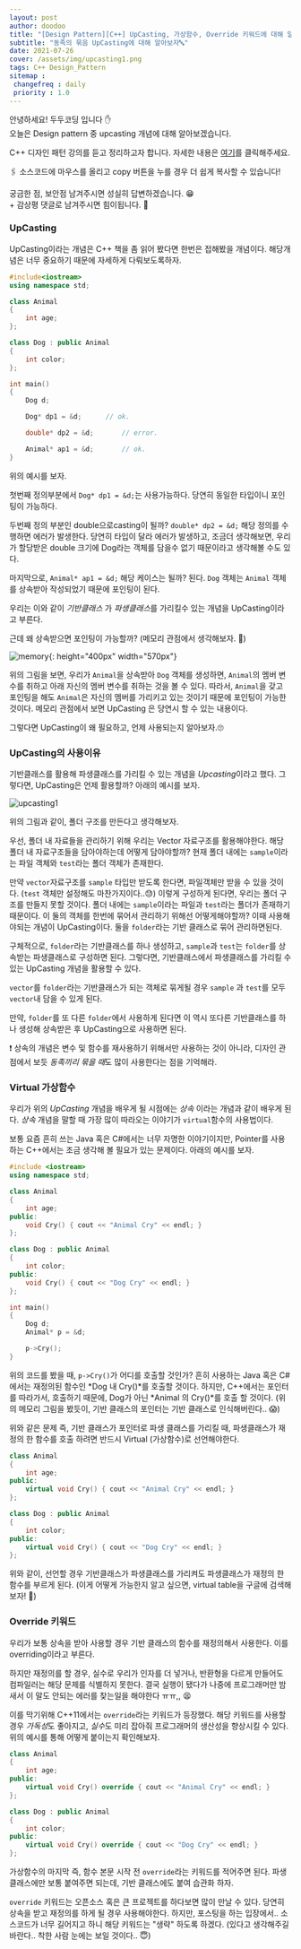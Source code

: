 ```yaml
---
layout: post
author: doodoo
title: "[Design Pattern][C++] UpCasting, 가상함수, Override 키워드에 대해 알아보자."
subtitle: "동족의 묶음 UpCasting에 대해 알아보자🔤"
date: 2021-07-26
cover: /assets/img/upcasting1.png
tags: C++ Design_Pattern
sitemap :
 changefreq : daily
 priority : 1.0
---
```

안녕하세요! <span class="doodoo">두두코딩</span> 입니다 ✋ <br>
오늘은 Design pattern 중 upcasting 개념에 대해 알아보겠습니다.

C++ 디자인 패턴 강의를 듣고 정리하고자 합니다. 자세한 내용은 [여기](https://0xd00d00.github.io/2021/07/11/design_pattern_1.html)를 클릭해주세요.

🖇 소스코드에 마우스를 올리고 <span class="tip">copy</span> 버튼을 누를 경우 더 쉽게 복사할 수 있습니다!

궁금한 점, 보안점 남겨주시면 성실히 답변하겠습니다. 😁 <br>
\+ 감상평 댓글로 남겨주시면 힘이됩니다. 🙇

### UpCasting
UpCasting이라는 개념은 C++ 책을 좀 읽어 봤다면 한번은 접해봤을 개념이다.
해당개념은 너무 중요하기 때문에 자세하게 다뤄보도록하자.

```cpp
#include<iostream>
using namespace std;

class Animal
{
	int age;
};

class Dog : public Animal
{
	int color;
};

int main()
{
	Dog d;

	Dog* dp1 = &d;		// ok.

	double* dp2 = &d;		// error.

	Animal* ap1 = &d;		// ok.
}
```

위의 예시를 보자.

첫번째 정의부분에서 `Dog* dp1 = &d;`는 사용가능하다. 당연히 동일한 타입이니
포인팅이 가능하다.

두번째 정의 부분인 double으로casting이 될까? `double* dp2 = &d;` 해당 정의를 수행하면 에러가 발생한다.
당연히 타입이 달라 에러가 발생하고, 조금더 생각해보면, 우리가 할당받은 double
크기에 Dog라는 객체를 담을수 없기 때문이라고 생각해볼 수도 있다.

마지막으로, `Animal* ap1 = &d;` 해당 케이스는 될까? 된다. `Dog` 객체는 `Animal` 객체를 상속받아 작성되었기 때문에 포인팅이 된다.

우리는 이와 같이 *기반클래스* 가 *파생클래스*를 가리킬수 있는 개념을 <span class="tip">UpCasting</span>이라고 부른다.

근데 왜 상속받으면 포인팅이 가능할까? (메모리 관점에서 생각해보자. 🤔)

![memory](/assets/img/memory_pic.png){: height="400px" width="570px"}

위의 그림을 보면, 우리가 `Animal`을 상속받아 `Dog` 객체를 생성하면, `Animal`의
멤버 변수를 취하고 아래 자신의 멤버 변수를 취하는 것을 볼 수 있다. 따라서,
	`Animal`을 갖고 포인팅을 해도 `Animal`은 자신의 멤버를 가리키고 있는 것이기
	때문에 포인팅이 가능한 것이다. 메모리 관점에서 보면 <span
	class="tip">UpCasting</span> 은 당연시 할 수 있는 내용이다.

그렇다면 UpCasting이 왜 필요하고, 언제 사용되는지 알아보자.🙄

### UpCasting의 사용이유
기반클래스를 활용해 파생클래스를 가리킬 수 있는 개념을 *Upcasting*이라고 했다.
그렇다면, UpCasting은 언제 활용할까? 아래의 예시를 보자.

![upcasting1](/assets/img/upcasting1.png)

위의 그림과 같이, 폴더 구조를 만든다고 생각해보자.

우선, 폴더 내 자료들을 관리하기 위해 우리는 Vector 자료구조를 활용해야한다.
해당 폴더 내 자료구조들을 담아야하는데 어떻게 담아야할까? 현재 폴더 내에는
`sample`이라는 파일 객체와 `test`라는 폴더 객체가 존재한다.

만약 `vector`자료구조를 `sample` 타입만 받도록 한다면, 파일객체만 받을 수 있을
것이다. (`test` 객체만 설정해도 마찬가지이다..😓) 이렇게 구성하게 된다면, 우리는
폴더 구조를 만들지 못할 것이다. 폴더 내에는 `sample`이라는 파일과 `test`라는
폴더가 존재하기 때문이다. 이 둘의 객체를 한번에 묶어서 관리하기 위해선
어떻게해야할까? 이때 사용해야되는 개념이 <span class="tip">UpCasting</span>이다. 둘을 `folder`라는 기반 클래스로 묶어 관리하면된다.

구체적으로, `folder`라는 기반클래스를 하나 생성하고, `sample`과 `test`는 `folder`를 상속받는 파생클래스로 구성하면 된다. 그렇다면, 기반클래스에서 파생클래스를 가리킬 수 있는 <span class="tip">UpCasting</span> 개념을 활용할 수 있다.

`vector`를 `folder`라는 기반클래스가 되는 객체로 묶게될 경우 `sample` 과
`test`를 모두 `vector`내 담을 수 있게 된다.

만약, `folder`를 또 다른 `folder`에서 사용하게 된다면 이 역시 또다른
기반클래스를 하나 생성해 상속받은 후 <span class="tip">UpCasting</span>으로 사용하면 된다.

❗ 상속의 개념은 변수 및 함수를 재사용하기 위해서만 사용하는 것이 아니라, 디자인
관점에서 보듯 *동족끼리 묶을 때*도 많이 사용한다는 점을 기억해라.

### Virtual 가상함수
우리가 위의 *UpCasting* 개념을 배우게 될 시점에는 *상속* 이라는 개념과 같이
배우게 된다. *상속* 개념을 말할 때 가장 많이 따라오는 이야기가 `virtual`함수의
사용법이다.

보통 요즘 흔히 쓰는 Java 혹은 C#에서는 너무 자명한 이야기이지만, Pointer를
사용하는 C++에서는 조금 생각해 볼 필요가 있는 문제이다. 아래의 예시를 보자.

```cpp
#include <iostream>
using namespace std;

class Animal
{
	int age;
public:
	void Cry() { cout << "Animal Cry" << endl; }
};

class Dog : public Animal
{
	int color;
public:
	void Cry() { cout << "Dog Cry" << endl; }
};

int main()
{
	Dog d;
	Animal* p = &d;

	p->Cry();
}
```

위의 코드를 봤을 때, `p->Cry()`가 어디를 호출할 것인가? 흔히 사용하는 Java 혹은
C# 에서는 재정의된 함수인 *Dog 내 Cry()*를 호출할 것이다. 하지만, C++에서는 포인터를
따라가서, 호출하기 때문에, Dog가 아닌 *Animal 의 Cry()*를 호출 할 것이다. (위의
		메모리 그림을 봤듯이, 기반 클래스의 포인터는 기반 클래스로 인식해버린다.. 😱)

위와 같은 문제 즉, 기반 클래스가 포인터로 파생 클래스를 가리킬 때, 파생클래스가
재정의 한 함수를 호출 하려면 반드시 <span class="tip">Virtual (가상함수)</span>로
선언해야한다.

```cpp
class Animal
{
	int age;
public:
	virtual void Cry() { cout << "Animal Cry" << endl; }
};

class Dog : public Animal
{
	int color;
public:
	virtual void Cry() { cout << "Dog Cry" << endl; }
};
```

위와 같이, 선언할 경우 기반클래스가 파생클래스를 가리켜도 파생클래스가 재정의 한 함수를 부르게 된다. (이게 어떻게 가능한지 알고 싶으면, virtual table을 구글에 검색해보자! 🤗)

### Override 키워드
우리가 보통 상속을 받아 사용할 경우 기반 클래스의 함수를 재정의해서 사용한다.
이를 overriding이라고 부른다.

하지만 재정의를 할 경우, 실수로 우리가 인자를 더 넣거나, 반환형을 다르게
만들어도 컴파일러는 해당 문제를 식별하지 못한다. 결국 실행이 됐다가 나중에
프로그래머만 밤새서 이 말도 안되는 에러를 찾는일을 해야한다 ㅠㅠ,, 😫

이를 막기위해 C++11에서는 `override`라는 키워드가 등장했다. 해당 키워드를 사용할
경우 *가독성*도 좋아지고, *실수*도 미리 잡아줘 프로그래머의 생산성을 향상시킬 수
있다. 위의 예시를 통해 어떻게 붙이는지 확인해보자.

```cpp
class Animal
{
	int age;
public:
	virtual void Cry() override { cout << "Animal Cry" << endl; }
};

class Dog : public Animal
{
	int color;
public:
	virtual void Cry() override { cout << "Dog Cry" << endl; }
};
```

가상함수의 마지막 즉, 함수 본문 시작 전 `override`라는 키워드를 적어주면 된다.
파생 클래스에만 보통 붙여주면 되는데, 기반 클래스에도 붙여 습관화 하자.

`override` 키워드는 오픈소스 혹은 큰 프로젝트를 하다보면 많이 만날 수 있다.
당연히 상속을 받고 재정의를 하게 될 경우 사용해야한다. 하지만, 포스팅을 하는
입장에서.. 소스코드가 너무 길어지고 하니 해당 키워드는 "생략" 하도록 하겠다.
(있다고 생각해주길 바란다.. 착한 사람 눈에는 보일 것이다.. 😇)
